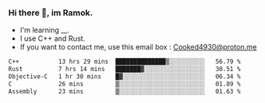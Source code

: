 ### Hi there 👋, im Ramok.

- I'm learning __.
- I use C++ and Rust.
- If you want to contact me, use this email box : Cooked4930@proton.me

<!--START_SECTION:waka-->

```txt
C++           13 hrs 29 mins  ██████████████▒░░░░░░░░░░   56.79 %
Rust          7 hrs 14 mins   ███████▓░░░░░░░░░░░░░░░░░   30.51 %
Objective-C   1 hr 30 mins    █▓░░░░░░░░░░░░░░░░░░░░░░░   06.34 %
C             26 mins         ▒░░░░░░░░░░░░░░░░░░░░░░░░   01.89 %
Assembly      23 mins         ▒░░░░░░░░░░░░░░░░░░░░░░░░   01.63 %
```

<!--END_SECTION:waka-->
